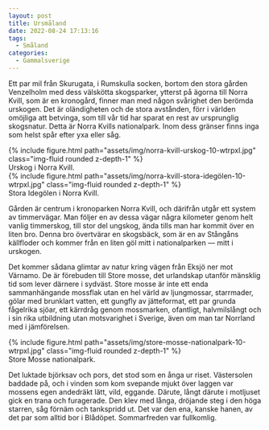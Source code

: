 ```yaml
---
layout: post
title: Ursmåland
date: 2022-08-24 17:13:16
tags: 
  - Småland
categories: 
  - Gammalsverige
---
```


Ett par mil från Skurugata, i Rumskulla socken, bortom den stora gården Venzelholm med dess välskötta skogsparker, ytterst på ägorna till Norra Kvill, som är en kronogård, finner man med någon svårighet den berömda urskogen. Det är oländigheten och de stora avstånden, förr i världen omöjliga att betvinga, som till vår tid har sparat en rest av ursprunglig skogsnatur. Detta är Norra Kvills nationalpark. Inom dess gränser finns inga som helst spår efter yxa eller såg.

<div class="row mt-3">
    <div class="col-sm mt-3 mt-md-0">
        {% include figure.html path="assets/img/norra-kvill-urskog-10-wtrpxl.jpg" class="img-fluid rounded z-depth-1" %}
    </div>
</div>
<div class="caption">
     Urskog i Norra Kvill.
</div>

<div class="row mt-3">
    <div class="col-sm mt-3 mt-md-0">
        {% include figure.html path="assets/img/norra-kvill-stora-idegölen-10-wtrpxl.jpg" class="img-fluid rounded z-depth-1" %}
    </div>
</div>
<div class="caption">
     Stora Idegölen i Norra Kvill.
</div>

Gården är centrum i kronoparken Norra Kvill, och därifrån utgår ett system av timmervägar. Man följer en av dessa vägar några kilometer genom helt vanlig timmerskog, till stor del ungskog, ända tills man har kommit över en liten bro. Denna bro övertvärar en skogsbäck, som är en av Stångåns källfloder och kommer från en liten göl mitt i nationalparken &mdash; mitt i urskogen.

Det kommer sådana glimtar av natur kring vägen från Eksjö ner mot Värnamo. De är förebuden till Store mosse, det urlandskap utanför mänsklig tid som lever därnere i sydväst. Store mosse är inte ett enda sammanhängande mossflak utan en hel värld av ljungmossar, starrmader, gölar med brunklart vatten, ett gungfly av jätteformat, ett par grunda fågelrika sjöar, ett kärrdråg genom mossmarken, ofantligt, halvmilslångt och i sin rika utbildning utan motsvarighet i Sverige, även om man tar Norrland med i jämförelsen.

<div class="row mt-3">
    <div class="col-sm mt-3 mt-md-0">
        {% include figure.html path="assets/img/store-mosse-nationalpark-10-wtrpxl.jpg" class="img-fluid rounded z-depth-1" %}
    </div>
</div>
<div class="caption">
     Store Mosse nationalpark.
</div>

Det luktade björksav och pors, det stod som en ånga ur riset. Västersolen baddade på, och i vinden som kom svepande mjukt över laggen var mossens egen andedräkt lätt, vild, eggande. Därute, långt därute i motljuset gick en trana och furagerade. Den klev med långa, dröjande steg i den höga starren, såg förnäm och tankspridd ut. Det var den ena, kanske hanen, av det par som alltid bor i Blådöpet. Sommarfreden var fullkomlig.
